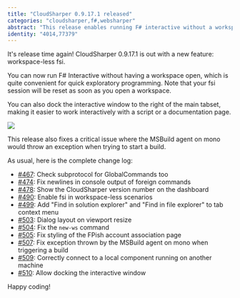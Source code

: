 ```yaml
---
title: "CloudSharper 0.9.17.1 released"
categories: "cloudsharper,f#,websharper"
abstract: "This release enables running F# interactive without a workspace, in addition to a set of bug fixes."
identity: "4014,77379"
---
```

It's release time again! CloudSharper 0.9.17.1 is out with a new feature: workspace-less fsi.

You can now run F# Interactive without having a workspace open, which is quite convenient for quick exploratory programming. Note that your fsi session will be reset as soon as you open a workspace.

You can also dock the interactive window to the right of the main tabset, making it easier to work interactively with a script or a documentation page.

[![](http://i.imgur.com/4ks9yyQ.png)](http://i.imgur.com/NPrQKRo.png)

This release also fixes a critical issue where the MSBuild agent on mono would throw an exception when trying to start a build.

As usual, here is the complete change log:

 * [#467](https://bitbucket.org/IntelliFactory/cloudsharper/issue/467/check-subprotocol-for-globalcommands-too): Check subprotocol for GlobalCommands too
 * [#474](https://bitbucket.org/IntelliFactory/cloudsharper/issue/474/line-endings-in-console-for-foreign): Fix newlines in console output of foreign commands
 * [#478](https://bitbucket.org/IntelliFactory/cloudsharper/issue/478/show-the-cs-version-number-on-the): Show the CloudSharper version number on the dashboard
 * [#490](https://bitbucket.org/IntelliFactory/cloudsharper/issue/490/enable-fsi-in-workspace-less-scenarios): Enable fsi in workspace-less scenarios
 * [#499](https://bitbucket.org/IntelliFactory/cloudsharper/issue/499/select-current-file-in-sln-and-files-tree): Add "Find in solution explorer" and "Find in file explorer" to tab context menu
 * [#503](https://bitbucket.org/IntelliFactory/cloudsharper/issue/503/dialog-layout-on-viewport-resize): Dialog layout on viewport resize
 * [#504](https://bitbucket.org/IntelliFactory/cloudsharper/issue/504/workspace-create-a-workspace-does-nothing): Fix the `new-ws` command
 * [#505](https://bitbucket.org/IntelliFactory/cloudsharper/issue/505/fpish-account-association-page-style): Fix styling of the FPish account association page
 * [#507](https://bitbucket.org/IntelliFactory/cloudsharper/issue/507/the-msbuild-agent-throws-an-exception-on): Fix exception thrown by the MSBuild agent on mono when triggering a build
 * [#509](https://bitbucket.org/IntelliFactory/cloudsharper/issue/509/websocket-server-refuses-connections-from): Correctly connect to a local component running on another machine
 * [#510](https://bitbucket.org/IntelliFactory/cloudsharper/issue/510/allow-docking-the-interactive-window): Allow docking the interactive window

Happy coding!
